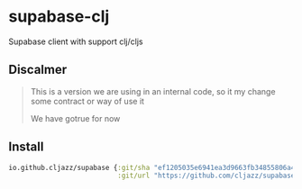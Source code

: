 # supabase-clj
Supabase client with support clj/cljs

## Discalmer
> This is a version we are using in an internal code, so
> it my change some contract or way of use it
>
> We have gotrue for now


## Install


```clojure
io.github.cljazz/supabase {:git/sha "ef1205035e6941ea3d9663fb34855806a4b162e6"
                           :git/url "https://github.com/cljazz/supabase-clj"}

```
